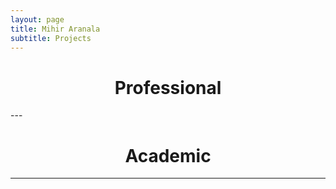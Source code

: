 ```yaml
---
layout: page
title: Mihir Aranala
subtitle: Projects
---
```




<center><h1>Professional </h1> </center>
---



<center><h1>Academic </h1> </center>

---
